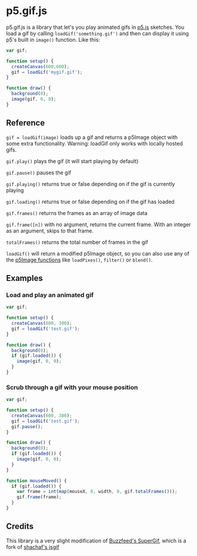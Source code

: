 # p5.gif.js

p5.gif.js is a library that let's you play animated gifs in [p5.js](http://p5js.org) sketches. You load a gif by calling `loadGif('something.gif')` and then can display it using p5's built in `image()` function. Like this:

```javascript
var gif;

function setup() {
  createCanvas(600,600);
  gif = loadGif('mygif.gif');
}

function draw() {
  background(0);
  image(gif, 0, 0);
}
```

## Reference
```gif = loadGif(image)``` loads up a gif and returns a p5Image object with some extra functionality. Warning: loadGif only works with locally hosted gifs.

```gif.play()``` plays the gif (it will start playing by default)

```gif.pause()``` pauses the gif

```gif.playing()``` returns true or false depending on if the gif is currently playing

```gif.loading()``` returns true or false depending on if the gif has loaded

```gif.frames()``` returns the frames as an array of image data

```gif.frame([n])``` with no argument, returns the current frame. With an integer as an argument, skips to that frame.

```totalFrames()``` returns the total number of frames in the gif

`loadGif()` will return a modified p5Image object, so you can also use any of the [p5Image functions](http://p5js.org/reference/#/p5.Image) like `loadPixes()`, `filter()` or `blend()`.

## Examples

### Load and play an animated gif
```javascript
var gif;

function setup() {
  createCanvas(600, 300);
  gif = loadGif('test.gif');
}

function draw() {
  background(0);
  if (gif.loaded()) {
    image(gif, 0, 0);
  }
}
```

### Scrub through a gif with your mouse position
```javascript
var gif;

function setup() {
  createCanvas(600, 300);
  gif = loadGif('test.gif');
  gif.pause();
}

function draw() {
  background(0);
  if (gif.loaded()) {
    image(gif, 0, 0);
  }
}

function mouseMoved() {
  if (gif.loaded()) {
    var frame = int(map(mouseX, 0, width, 0, gif.totalFrames()));
    gif.frame(frame);
  }
}
```

## Credits
This library is a very slight modification of [Buzzfeed's SuperGif](https://github.com/buzzfeed/libgif-js), which is a fork of [shachaf's jsgif](https://github.com/shachaf/jsgif)
